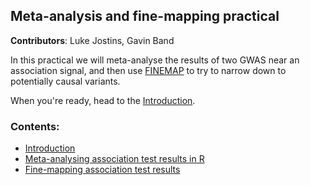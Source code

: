 ## Meta-analysis and fine-mapping practical

**Contributors**: Luke Jostins, Gavin Band

In this practical we will meta-analyse the results of two GWAS near an association signal, and then use [FINEMAP](https://www.finemap.me) to try to narrow down to potentially causal variants.

When you're ready, head to the [Introduction](Introduction.md).

### Contents:

* [Introduction](Introduction.md)
* [Meta-analysing association test results in R](Meta-analysis.md)
* [Fine-mapping association test results](Fine-mapping.md)


